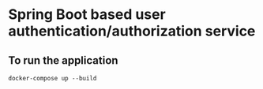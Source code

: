 # Spring Boot based user authentication/authorization service

## To run the application

```
docker-compose up --build
```

